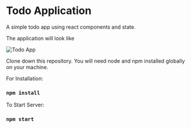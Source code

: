 # Todo Application

A simple todo app using react components and state.

The application will look like

![Todo App](https://raw.githubusercontent.com/Aishwarya-Venkatraman/Aishwarya-Venkatraman/master/todo-app.png)

Clone down this repository. You will need node and npm installed globally on your machine.

For Installation:

### `npm install`

To Start Server:

### `npm start`